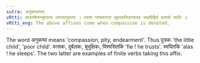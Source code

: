```yaml
---
sutra: अनुकम्पायाम्
vRtti: कारुण्येनाभ्युपपात्तः परस्यानुकम्पा । तस्यां गम्यमानायां सुबन्तात्तिङन्ताच्च यथाविहितं प्रत्ययो भवति ॥
vRtti_eng: The above affixes come when compassion is denoted.
---
```

The word अनुकम्पा means  'compassion, pity, endearment'. Thus पुत्रकः 'the little child', 'poor child'. वत्सकः, दुर्बलकः, बुभुक्षिकः, विश्वसितकि 'fie ! he trusts'. स्वपितकि 'alas ! he sleeps'. The two latter are examples of finite verbs taking this affix.
